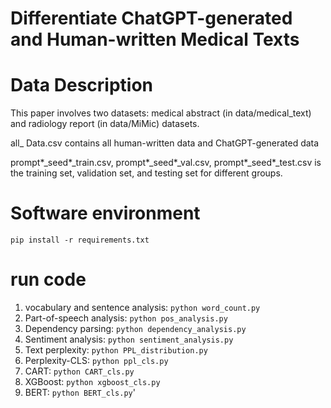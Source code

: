 #  Differentiate ChatGPT-generated and Human-written Medical Texts


# Data Description

This paper involves two datasets: medical abstract (in data/medical_text) and radiology report (in data/MiMic) datasets.

all_ Data.csv contains all human-written data and ChatGPT-generated data

prompt*_seed*_train.csv, prompt*_seed*_val.csv, prompt*_seed*_test.csv  is the training set, validation set, and testing set for different groups.

# Software environment

```
pip install -r requirements.txt
```

# run code

1. vocabulary and sentence analysis: ```python word_count.py```
2. Part-of-speech analysis: ```python pos_analysis.py```
3. Dependency parsing: ```python dependency_analysis.py```
4. Sentiment analysis: ```python sentiment_analysis.py```
5. Text perplexity: ```python PPL_distribution.py```
6. Perplexity-CLS: ```python ppl_cls.py```
7. CART: ```python CART_cls.py```
8. XGBoost: ```python xgboost_cls.py```
9. BERT: ```python BERT_cls.py```'